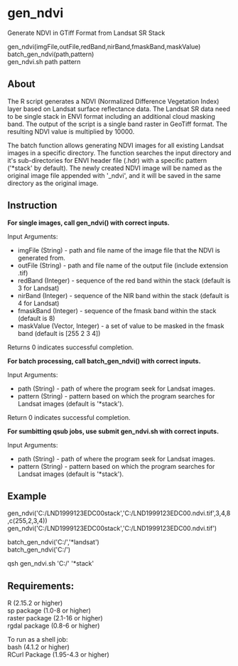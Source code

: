 gen_ndvi
========

Generate NDVI in GTiff Format from Landsat SR Stack  

gen_ndvi(imgFile,outFile,redBand,nirBand,fmaskBand,maskValue)  
batch_gen_ndvi(path,pattern)  
gen_ndvi.sh path pattern

About
--------

The R script generates a NDVI (Normalized Difference Vegetation Index) layer based on Landsat surface reflectance data. The Landsat SR data need to be single stack in ENVI format including an additional cloud masking band. The output of the script is a single band raster in GeoTiff format. The resulting NDVI value is multiplied by 10000.

The batch function allows generating NDVI images for all existing Landsat images in a specific directory. The function searches the input directory and it's sub-directories for ENVI header file (.hdr) with a specific pattern ('*stack' by default). The newly created NDVI image will be named as the original image file appended with '_ndvi', and it will be saved in the same directory as the original image.

Instruction
--------

**For single images, call gen_ndvi() with correct inputs.**

Input Arguments:   
- imgFile (String) - path and file name of the image file that the NDVI is generated from.  
- outFile (String) - path and file name of the output file (include extension .tif)  
- redBand (Integer) - sequence of the red band within the stack (default is 3 for Landsat)  
- nirBand (Integer) - sequence of the NIR band within the stack (default is 4 for Landsat)  
- fmaskBand (Integer) - sequence of the fmask band within the stack (default is 8)  
- maskValue (Vector, Integer) - a set of value to be masked in the fmask band (default is [255 2 3 4])
   
Returns 0 indicates successful completion.

**For batch processing, call batch_gen_ndvi() with correct inputs.**

Input Arguments:
- path (String) - path of where the program seek for Landsat images.
- pattern (String) - pattern based on which the program searches for Landsat images (default is '*stack').

Return 0 indicates successful completion.

**For sumbitting qsub jobs, use submit gen_ndvi.sh with correct inputs.**  

Input Arguments:
- path (String) - path of where the program seek for Landsat images.
- pattern (String) - pattern based on which the program searches for Landsat images (default is '*stack').  

Example
--------

gen_ndvi('C:/LND1999123EDC00stack','C:/LND1999123EDC00.ndvi.tif',3,4,8,c(255,2,3,4))  
gen_ndvi('C:/LND1999123EDC00stack','C:/LND1999123EDC00.ndvi.tif')

batch_gen_ndvi('C:/','*landsat')  
batch_gen_ndvi('C:/')  

qsh gen_ndvi.sh 'C:/' '*stack'  

Requirements:
--------

R (2.15.2 or higher)  
sp package (1.0-8 or higher)  
raster package (2.1-16 or higher)   
rgdal package (0.8-6 or higher)  

To run as a shell job:  
bash (4.1.2 or higher)  
RCurl Package (1.95-4.3 or higher)  


